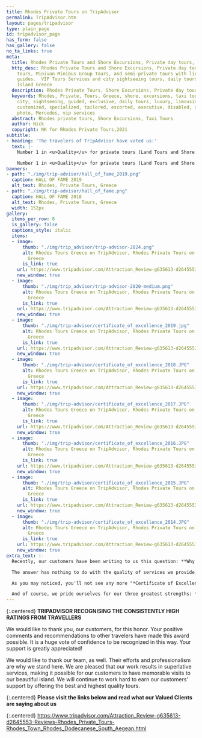 ```yaml
---
title: Rhodes Private Tours on TripAdvisor
permalink: TripAdvisor.htm
layout: pages/tripadvisor
type: plain_page
id: tripadvisor_page
has_form: false
has_gallery: false
no_ta_links: true
meta:
  title: Rhodes Private Tours and Shore Excursions, Private day tours, Taxi tours
  http_desc: Rhodes Private Tours and Shore Excursions, Private day tours and taxi
    tours, Minivan Minibus Group Tours, and semi-private tours with licensed tour
    guides.  VIP Tours Services and city sightseeing tours, daily tours of Rhodes
    Island Greece
  description: Rhodes Private Tours, Shore Excursions, Private day tours, Taxi tours
  keywords: Rhodes, Private, Tours, Greece, shore, excursions, taxi tours, day tours,
    city, sightseeing, guided, exclusive, daily tours, luxury, limousine, independent,
    customized, specialized, tailored, escorted, executive, disabled, accessible,
    photo, Mercedes, vip services
  abstract: Rhodes private tours, Shore Excursions, Taxi Tours
  author: Nick
  copyright: NK for Rhodes Private Tours,2021
subtitle:
- heading: 'The travelers of TripAdvisor have voted us:'
  text: |-
    Number 1 in <u>Quality</u> for private tours (Land Tours and Shore Excursions) out of 161 Tours on Rhodes Island

    Number 1 in <u>Quality</u> for private tours (Land Tours and Shore Excursions) out of 82 Tours in Rhodes Town
banners:
- path: "./img/trip-advisor/hall_of_fame_2019.png"
  caption: HALL OF FAME 2019
  alt_text: Rhodes, Private Tours, Greece
- path: "./img/trip-advisor/hall_of_fame.png"
  caption: HALL OF FAME 2018
  alt_text: Rhodes, Private Tours, Greece
  width: 152px
gallery:
  items_per_row: 8
  is_gallery: false
  captions_style: italic
  items:
  - image:
      thumb: "./img/trip_advisor/trip-advisor-2024.png"
      alt: Rhodes Tours Greece on TripAdvisor, Rhodes Private Tours on TripAdvisor
        Greece
      is_link: true
    url: https://www.tripadvisor.com/Attraction_Review-g635613-d2645553-Reviews-Rhodes_Private_Tours-Rhodes_Town_Rhodes_Dodecanese_South_Aegean.html
    new_window: true
  - image:
      thumb: "./img/trip_advisor/trip-advisor-2020-medium.png"
      alt: Rhodes Tours Greece on TripAdvisor, Rhodes Private Tours on TripAdvisor
        Greece
      is_link: true
    url: https://www.tripadvisor.com/Attraction_Review-g635613-d2645553-Reviews-Rhodes_Private_Tours-Rhodes_Town_Rhodes_Dodecanese_South_Aegean.html
    new_window: true
  - image:
      thumb: "./img/trip-advisor/certificate_of_excellence_2019.jpg"
      alt: Rhodes Tours Greece on TripAdvisor, Rhodes Private Tours on TripAdvisor
        Greece
      is_link: true
    url: https://www.tripadvisor.com/Attraction_Review-g635613-d2645553-Reviews-Rhodes_Private_Tours-Rhodes_Town_Rhodes_Dodecanese_South_Aegean.html
    new_window: true
  - image:
      thumb: "./img/trip-advisor/certificate_of_excellence_2018.JPG"
      alt: Rhodes Tours Greece on TripAdvisor, Rhodes Private Tours on TripAdvisor
        Greece
      is_link: true
    url: https://www.tripadvisor.com/Attraction_Review-g635613-d2645553-Reviews-Rhodes_Private_Tours-Rhodes_Town_Rhodes_Dodecanese_South_Aegean.html
    new_window: true
  - image:
      thumb: "./img/trip-advisor/certificate_of_excellence_2017.JPG"
      alt: Rhodes Tours Greece on TripAdvisor, Rhodes Private Tours on TripAdvisor
        Greece
      is_link: true
    url: https://www.tripadvisor.com/Attraction_Review-g635613-d2645553-Reviews-Rhodes_Private_Tours-Rhodes_Town_Rhodes_Dodecanese_South_Aegean.html
    new_window: true
  - image:
      thumb: "./img/trip-advisor/certificate_of_excellence_2016.JPG"
      alt: Rhodes Tours Greece on TripAdvisor, Rhodes Private Tours on TripAdvisor
        Greece
      is_link: true
    url: https://www.tripadvisor.com/Attraction_Review-g635613-d2645553-Reviews-Rhodes_Private_Tours-Rhodes_Town_Rhodes_Dodecanese_South_Aegean.html
    new_window: true
  - image:
      thumb: "./img/trip-advisor/certificate_of_excellence_2015.JPG"
      alt: Rhodes Tours Greece on TripAdvisor, Rhodes Private Tours on TripAdvisor
        Greece
      is_link: true
    url: https://www.tripadvisor.com/Attraction_Review-g635613-d2645553-Reviews-Rhodes_Private_Tours-Rhodes_Town_Rhodes_Dodecanese_South_Aegean.html
    new_window: true
  - image:
      thumb: "./img/trip-advisor/certificate_of_excellence_2014.JPG"
      alt: Rhodes Tours Greece on TripAdvisor, Rhodes Private Tours on TripAdvisor
        Greece
      is_link: true
    url: https://www.tripadvisor.com/Attraction_Review-g635613-d2645553-Reviews-Rhodes_Private_Tours-Rhodes_Town_Rhodes_Dodecanese_South_Aegean.html
    new_window: true
extra_text: |-
  Recently, our customers have been writing to us this question: **Why no more awards from TripAdvisor?** We are obliged to answer our customer's questions.

  The answer has nothing to do with the quality of services we provide, but with TripAdvisor's new policy.  They started as a ranking site to review activities but now they have turned into a booking platform plus the reviews.  Also, TripAdvisor is responsible for Hotels and Restaurants, not for Tours anymore. Their partner Viator is responsible for Tours.

  As you may noticed, you'll not see any more "*Certificate of Excellence*" or "*Hall of Fame*", instead you see *"Travelers' Choice".* TripAdvisor has been changing policies and their whole business model in the last years. It's OK with us, because our achievements are shown on our website and on many other sites as well.

  And of course, we pride ourselves for our three greatest strengths: **Quality**, **Personal Touch**, and **Direct Local Price**. By booking directly with us, you'll always get a better price.
---
```


{:.centered}
**TRIPADVISOR RECOGNISING THE CONSISTENTLY HIGH RATINGS FROM TRAVELLERS**

We would like to thank you, our customers, for this honor. Your positive comments and recommendations to other travelers have made this award possible. It is a huge vote of confidence to be recognized in this way. Your support is greatly appreciated!

We would like to thank our team, as well. Their efforts and professionalism are why we stand here. We are pleased that our work results in superlative services, making it possible for our customers to have memorable visits to our beautiful island. We will continue to work hard to earn our customers' support by offering the best and highest quality tours.

{:.centered}
**Please visit the links below and read what our Valued Clients are saying about us**

{:.centered}
<a href="https://www.tripadvisor.com/Attraction_Review-g635613-d2645553-Reviews-Rhodes_Private_Tours-Rhodes_Town_Rhodes_Dodecanese_South_Aegean.html" target="_blank">https://www.tripadvisor.com/Attraction_Review-g635613-d2645553-Reviews-Rhodes_Private_Tours-Rhodes_Town_Rhodes_Dodecanese_South_Aegean.html</a>
